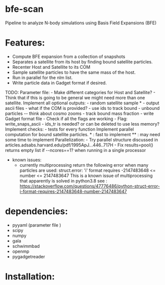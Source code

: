 # bfe-scan
Pipeline to analyze N-body simulations using Basis Field Expansions (BFE)

# Features: 

  - Compute BFE expansion from a collection of snapshots
  - Separates a satellite from its host by finding bound
    satellite particles.
  - Recenter Host and Satellite to its COM
  - Sample satellite particles to have the same mass of the host.
  - Run in parallel for the nlm list.
  - Write particle data in Gadget format if desired.
  
TODO:
    Parameter file:
        - Make different categories for Host and Satellite?
        - Think that if this is going to be general we might need more than
        one satellite.
    Implement all optional outputs:
        - random satellite sample *
        - output ascii files
        - what if the COM is provided?
        - use ids to track bound - unbound particles -- think about cosmo
        zooms
        - track bound mass fraction
        - write Gadget format file
        - Check if all the flags are working
        - Flag: write_snaps_ascii
        - ids_tr is needed? or can be deleted to use less memory?
    Implement checks:
      - tests for every function
    Implement parallel computation for bound satellite particles.
    * : fast to implement
    ** : may need some time to implement
    Parallelization:
        - Try parallel structure discussed in articles.adsabs.harvard.edu/pdf/1995ApJ...446..717H
        - Fix results=pool() returns empty list if --ncores==1? when running in a single processor
- known issues:
    - currently multiprocessing return the following error when many
    particles are used:
    struct.error: 'i' format requires -2147483648 <= number <= 2147483647
    This is a known issue of multiprocessing that apparently is solved in
    python3.8
    see :
    https://stackoverflow.com/questions/47776486/python-struct-error-i-format-requires-2147483648-number-2147483647


# dependencies:

  - pyyaml (parameter file )
  - scipy
  - numpy
  - gala
  - schwimmbad
  - openmp
  - pygadgetreader


# Installation:
